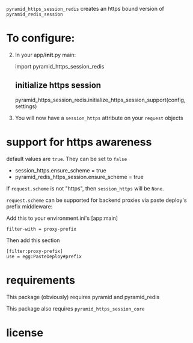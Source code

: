 `pyramid_https_session_redis` creates an https bound version of `pyramid_redis_session`

To configure:
=============

2. In your app/__init__.py main:

	import pyramid_https_session_redis

	## initialize https session
    pyramid_https_session_redis.initialize_https_session_support(config, settings)


3. You will now have a `session_https` attribute on your `request` objects

support for https awareness
===========================

default values are `true`.  They can be set to `false`

*	session_https.ensure_scheme = true
*	pyramid_redis_https_session.ensure_scheme = true

If `request.scheme` is not "https", then `session_https` will be `None`.

`request.scheme` can be supported for backend proxies via paste deploy's prefix middleware:

Add this to your environment.ini's [app:main]

	filter-with = proxy-prefix

Then add this section

	[filter:proxy-prefix]
	use = egg:PasteDeploy#prefix


requirements
============

This package (obviously) requires pyramid and pyramid_redis

This package also requires `pyramid_https_session_core`


license
=======

